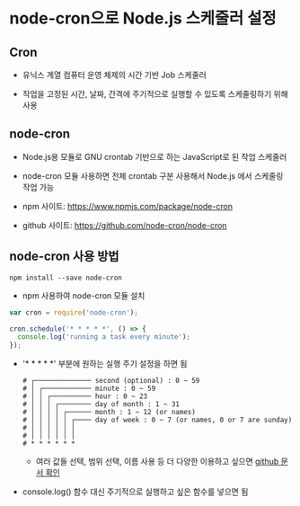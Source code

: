 # node-cron으로 Node.js 스케줄러 설정

## Cron

- 유닉스 계열 컴퓨터 운영 체제의 시간 기반 Job 스케줄러

- 작업을 고정된 시간, 날짜, 간격에 주기적으로 실행할 수 있도록 스케줄링하기 위해 사용

## node-cron

- Node.js용 모듈로 GNU crontab 기반으로 하는 JavaScript로 된 작업 스케줄러

- node-cron 모듈 사용하면 전체 crontab 구분 사용해서 Node.js 에서 스케줄링 작업 가능

- npm 사이트: https://www.npmjs.com/package/node-cron

- github 사이트: https://github.com/node-cron/node-cron

## node-cron 사용 방법

```
npm install --save node-cron
```

- npm 사용하여 node-cron 모듈 설치

```js
var cron = require('node-cron');

cron.schedule('* * * * *', () => {
  console.log('running a task every minute');
});
```

- '* * * * *' 부분에 원하는 실행 주기 설정을 하면 됨

    ```
    # ┌────────────── second (optional) : 0 ~ 59
    # │ ┌──────────── minute : 0 ~ 59
    # │ │ ┌────────── hour : 0 ~ 23
    # │ │ │ ┌──────── day of month : 1 ~ 31
    # │ │ │ │ ┌────── month : 1 ~ 12 (or names)
    # │ │ │ │ │ ┌──── day of week : 0 ~ 7 (or names, 0 or 7 are sunday)
    # │ │ │ │ │ │
    # │ │ │ │ │ │
    # * * * * * *
    ```

    - 여러 값들 선택, 범위 선택, 이름 사용 등 더 다양한 이용하고 싶으면 [github 문서 확인](https://github.com/node-cron/node-cron)

- console.log() 함수 대신 주기적으로 실행하고 싶은 함수를 넣으면 됨


